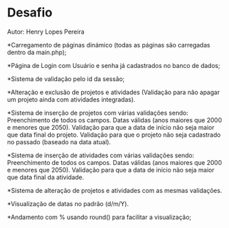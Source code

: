 # Desafio 

Autor: Henry Lopes Pereira

*Carregamento de páginas dinámico (todas as páginas são carregadas dentro da main.php);

*Página de Login com Usuário e senha já cadastrados no banco de dados;

*Sistema de validação pelo id da sessão;

*Alteração e exclusão de projetos e atividades (Validação para não apagar um projeto ainda com atividades integradas).


*Sistema de inserção de projetos com várias validações sendo:
Preenchimento de todos os campos.
Datas válidas (anos maiores que 2000 e menores que 2050).
Validação para que a data de início não seja maior que data final do projeto.
Validação para que o projeto não seja cadastrado no passado (baseado na data atual).



*Sistema de inserção de atividades com várias validações sendo:
Preenchimento de todos os campos.
Datas válidas (anos maiores que 2000 e menores que 2050).
Validação para que a data de início não seja maior que data final da atividade.


*Sistema de alteração de projetos e atividades com as mesmas validações.

*Visualização de datas no padrão (d/m/Y).

*Andamento com % usando round() para facilitar a visualização;

